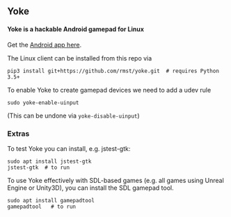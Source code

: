 ## Yoke
#### Yoke is a hackable Android gamepad for Linux

Get the [Android app here](https://play.google.com/store/apps/details?id=com.simonramstedt.yoke).

The Linux client can be installed from this repo via
```
pip3 install git+https://github.com/rmst/yoke.git  # requires Python 3.5+
```
To enable Yoke to create gamepad devices we need to add a udev rule
```
sudo yoke-enable-uinput
```
(This can be undone via `yoke-disable-uinput`)


### Extras
To test Yoke you can install, e.g. jstest-gtk:
```
sudo apt install jstest-gtk
jstest-gtk  # to run
```

To use Yoke effectively with SDL-based games (e.g. all games using Unreal Engine or Unity3D), you can install the SDL gamepad tool.
```
sudo apt install gamepadtool
gamepadtool   # to run
```
